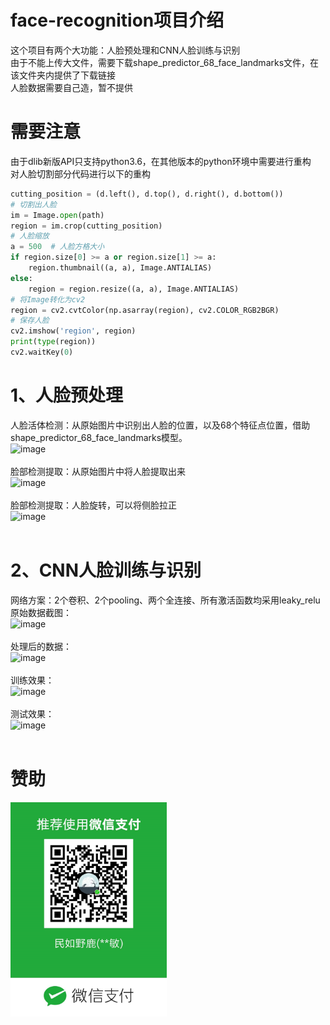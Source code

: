 # face-recognition项目介绍

这个项目有两个大功能：人脸预处理和CNN人脸训练与识别<br />
由于不能上传大文件，需要下载shape_predictor_68_face_landmarks文件，在该文件夹内提供了下载链接<br />
人脸数据需要自己造，暂不提供

# 需要注意
由于dlib新版API只支持python3.6，在其他版本的python环境中需要进行重构<br />
对人脸切割部分代码进行以下的重构
```python
cutting_position = (d.left(), d.top(), d.right(), d.bottom())
# 切割出人脸
im = Image.open(path)
region = im.crop(cutting_position)
# 人脸缩放
a = 500  # 人脸方格大小
if region.size[0] >= a or region.size[1] >= a:
    region.thumbnail((a, a), Image.ANTIALIAS)
else:
    region = region.resize((a, a), Image.ANTIALIAS)
# 将Image转化为cv2
region = cv2.cvtColor(np.asarray(region), cv2.COLOR_RGB2BGR)
# 保存人脸
cv2.imshow('region', region)
print(type(region))
cv2.waitKey(0)
```
# 1、人脸预处理<br />
人脸活体检测：从原始图片中识别出人脸的位置，以及68个特征点位置，借助shape_predictor_68_face_landmarks模型。<br />
![image](https://github.com/duhanmin/face-recognition/blob/master/images/4.png)<br /><br />
脸部检测提取：从原始图片中将人脸提取出来<br />
![image](https://github.com/duhanmin/face-recognition/blob/master/images/5.png)<br /><br />
脸部检测提取：人脸旋转，可以将侧脸拉正<br />
![image](https://github.com/duhanmin/face-recognition/blob/master/images/3.png)<br />
<br />
# 2、CNN人脸训练与识别<br />
网络方案：2个卷积、2个pooling、两个全连接、所有激活函数均采用leaky_relu<br />
原始数据截图：<br />
![image](https://github.com/duhanmin/face-recognition/blob/master/images/1.png)<br /><br />
处理后的数据：<br />
![image](https://github.com/duhanmin/face-recognition/blob/master/images/2.png)<br /><br />
训练效果：<br />
![image](https://github.com/duhanmin/face-recognition/blob/master/images/6.png)<br /><br />
测试效果：<br />
![image](https://github.com/duhanmin/face-recognition/blob/master/images/7.png)<br /><br />

# 赞助
<img src="https://github.com/duhanmin/mathematics-statistics-python/blob/master/images/90f9a871536d5910cad6c10f0297fc7.jpg" width="250">
